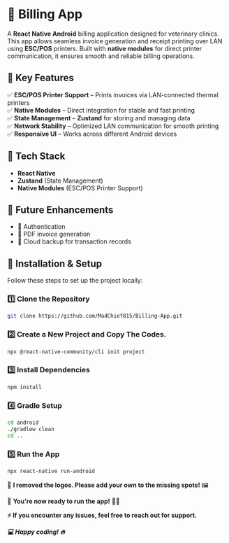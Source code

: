 # 🧾 Billing App  

A **React Native Android** billing application designed for veterinary clinics. This app allows seamless invoice generation and receipt printing over LAN using **ESC/POS** printers. Built with **native modules** for direct printer communication, it ensures smooth and reliable billing operations.  

## 🔹 Key Features  
✅ **ESC/POS Printer Support** – Prints invoices via LAN-connected thermal printers  
✅ **Native Modules** – Direct integration for stable and fast printing  
✅ **State Management** – **Zustand** for storing and managing data  
✅ **Network Stability** – Optimized LAN communication for smooth printing  
✅ **Responsive UI** – Works across different Android devices  

## 🔹 Tech Stack  
- **React Native**  
- **Zustand** (State Management)  
- **Native Modules** (ESC/POS Printer Support)  

## 📌 Future Enhancements  
- 🔹 Authentication 
- 🔹 PDF invoice generation  
- 🔹 Cloud backup for transaction records

## 🚀 Installation & Setup  

Follow these steps to set up the project locally:  

### 1️⃣ Clone the Repository  
```bash
git clone https://github.com/MadChief815/Billing-App.git
```

### 2️⃣ Create a New Project and Copy The Codes.
```bash
npx @react-native-community/cli init project
```

### 3️⃣ Install Dependencies
```bash
npm install
```

### 4️⃣ Gradle Setup
```bash
cd android
./gradlew clean
cd ..
```

### 5️⃣ Run the App
```bash
npx react-native run-android
```
🔧 **I removed the logos. Please add your own to the missing spots!** 🖼️ 

🎉 **You're now ready to run the app!** 🚀✨

**⚡ If you encounter any issues, feel free to reach out for support.**

***💻 Happy coding! 🔥***
